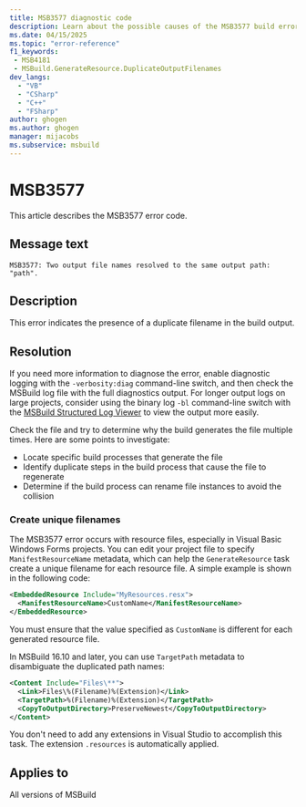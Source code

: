 ```yaml
---
title: MSB3577 diagnostic code
description: Learn about the possible causes of the MSB3577 build error and get troubleshooting tips.
ms.date: 04/15/2025
ms.topic: "error-reference"
f1_keywords:
 - MSB4181
 - MSBuild.GenerateResource.DuplicateOutputFilenames
dev_langs:
  - "VB"
  - "CSharp"
  - "C++"
  - "FSharp"
author: ghogen
ms.author: ghogen
manager: mijacobs
ms.subservice: msbuild
---
```

# MSB3577

This article describes the MSB3577 error code.

## Message text

`MSB3577: Two output file names resolved to the same output path: "path".`

## Description

This error indicates the presence of a duplicate filename in the build output.

## Resolution

If you need more information to diagnose the error, enable diagnostic logging with the `-verbosity:diag` command-line switch, and then check the MSBuild log file with the full diagnostics output. For longer output logs on large projects, consider using the binary log `-bl` command-line switch with the [MSBuild Structured Log Viewer](https://msbuildlog.com/) to view the output more easily.

Check the file and try to determine why the build generates the file multiple times. Here are some points to investigate:

- Locate specific build processes that generate the file
- Identify duplicate steps in the build process that cause the file to regenerate
- Determine if the build process can rename file instances to avoid the collision

### Create unique filenames

The MSB3577 error occurs with resource files, especially in Visual Basic Windows Forms projects. You can edit your project file to specify `ManifestResourceName` metadata, which can help the `GenerateResource` task create a unique filename for each resource file. A simple example is shown in the following code:

```xml
<EmbeddedResource Include="MyResources.resx">
  <ManifestResourceName>CustomName</ManifestResourceName>
</EmbeddedResource>
```

You must ensure that the value specified as `CustomName` is different for each generated resource file.

In MSBuild 16.10 and later, you can use `TargetPath` metadata to disambiguate the duplicated path names:

```xml
<Content Include="Files\**">
  <Link>Files\%(Filename)%(Extension)</Link>
  <TargetPath>%(Filename)%(Extension)</TargetPath>
  <CopyToOutputDirectory>PreserveNewest</CopyToOutputDirectory>
</Content>
```

You don't need to add any extensions in Visual Studio to accomplish this task. The extension `.resources` is automatically applied.

## Applies to

All versions of MSBuild